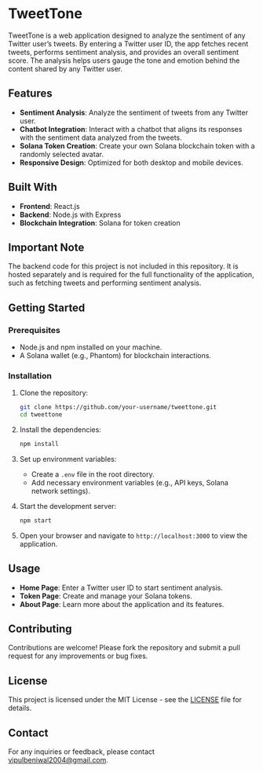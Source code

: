 # TweetTone

TweetTone is a web application designed to analyze the sentiment of any Twitter user’s tweets. By entering a Twitter user ID, the app fetches recent tweets, performs sentiment analysis, and provides an overall sentiment score. The analysis helps users gauge the tone and emotion behind the content shared by any Twitter user.

## Features

- **Sentiment Analysis**: Analyze the sentiment of tweets from any Twitter user.
- **Chatbot Integration**: Interact with a chatbot that aligns its responses with the sentiment data analyzed from the tweets.
- **Solana Token Creation**: Create your own Solana blockchain token with a randomly selected avatar.
- **Responsive Design**: Optimized for both desktop and mobile devices.

## Built With

- **Frontend**: React.js
- **Backend**: Node.js with Express
- **Blockchain Integration**: Solana for token creation

## Important Note

The backend code for this project is not included in this repository. It is hosted separately and is required for the full functionality of the application, such as fetching tweets and performing sentiment analysis.

## Getting Started

### Prerequisites

- Node.js and npm installed on your machine.
- A Solana wallet (e.g., Phantom) for blockchain interactions.

### Installation

1. Clone the repository:
   ```bash
   git clone https://github.com/your-username/tweettone.git
   cd tweettone
   ```

2. Install the dependencies:
   ```bash
   npm install
   ```

3. Set up environment variables:
   - Create a `.env` file in the root directory.
   - Add necessary environment variables (e.g., API keys, Solana network settings).

4. Start the development server:
   ```bash
   npm start
   ```

5. Open your browser and navigate to `http://localhost:3000` to view the application.

## Usage

- **Home Page**: Enter a Twitter user ID to start sentiment analysis.
- **Token Page**: Create and manage your Solana tokens.
- **About Page**: Learn more about the application and its features.

## Contributing

Contributions are welcome! Please fork the repository and submit a pull request for any improvements or bug fixes.

## License

This project is licensed under the MIT License - see the [LICENSE](LICENSE) file for details.

## Contact

For any inquiries or feedback, please contact [vipulbeniwal2004@gmail.com](mailto:vipulbeniwal2004@gmail.com).

